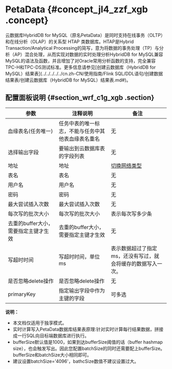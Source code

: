 # PetaData {#concept_jl4_zzf_xgb .concept}

云数据库HybridDB for MySQL（原名PetaData）是同时支持在线事务（OLTP）和在线分析（OLAP）的关系型 HTAP 类数据库。HTAP是Hybrid Transaction/Analytical Processing的简写，意为将数据的事务处理（TP）与分析（AP）混合处理，从而实现对数据的实时处理分析HybridDB for MySQL兼容MySQL的语法及函数，并且增加了对Oracle常用分析函数的支持，完全兼容TPC-H和TPC-DS测试标准。更多信息请参见[创建云数据库（HybridDB for MySQL）结果表](../../../../../cn.zh-CN/使用指南/Flink SQL/DDL语句/创建数据结果表/创建云数据库（HybridDB for MySQL）结果表.md#)。

## 配置面板说明 {#section_wrf_c1g_xgb .section}

|参数|注释说明|备注|
|--|----|--|
|血缘表名\(任务唯一\)|任务中表的唯一标志，不能与任务中其他表血缘表名重名|无|
|选择输出字段|要输出到云数据库表的字段列表|无|
|地址|地址|[切换网络类型](../../../../../cn.zh-CN/用户指南/管理实例/切换网络类型.md#)|
|表名|表名|无|
|用户名|用户名|无|
|密码|密码|无|
|最大尝试插入次数|最大尝试插入次数|无|
|每次写的批次大小|每次写的批次大小|表示每次写多少条|
|去重的buffer大小，需要指定主键才生效|去重的buffer大小，需要指定主键才生效|无|
|写超时时间|写超时时间，单位ms|表示数据超过了指定ms，还没有写过，就会将缓存的数据写入一次。|
|是否忽略delete操作|是否忽略delete操作|无|
|primaryKey|指定输出字段中作为主键的字段|可多选|

**说明：** 

-   本文档仅适用于独享模式。
-   实时计算写入PetaData数据库结果表原理:针对实时计算每行结果数据，拼接成一行SQL向目标端数据库进行执行。
-   bufferSize默认值是1000，如果到达bufferSize阈值的话（buffer hashmap size），也会触发写出。因此您配置batchSize的同时还需要配上bufferSize。bufferSize和batchSize大小相同即可。
-   建议设置batchSize='4096'，bathcSize数值不建议设置过大。

